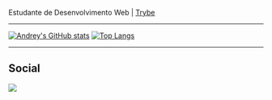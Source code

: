 Estudante de Desenvolvimento Web | [Trybe](https://www.betrybe.com/)

---
[![Andrey's GitHub stats](https://github-readme-stats.vercel.app/api?username=Andreyrvs&show_icons=true&theme=vue-dark)](https://github.com/Andreyrvs/github-readme-stats) [![Top Langs](https://github-readme-stats.vercel.app/api/top-langs/?username=Andreyrvs&layout=compact&theme=vue-dark)](https://github.com/Andreyrvs/github-readme-stats) 

---
## Social
 <a href="https://www.linkedin.com/in/andreyrvs/" target="_blank"> <img src="https://img.shields.io/badge/-LinkedIn-%230077B5?style=for-the-badge&logo=linkedin&logoColor=white" target="_blank"></a>
</div>

